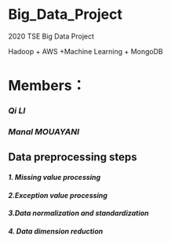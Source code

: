 # Big_Data_Project
2020 TSE Big Data Project

Hadoop + AWS +Machine Learning + MongoDB

# Members：
  ### ***Qi LI***
  ### ***Manal MOUAYANI***
  
## Data preprocessing steps
#### ***1. Missing value processing***
#### ***2.Exception value processing***
#### ***3.Data normalization and standardization***
#### ***4. Data dimension reduction***
